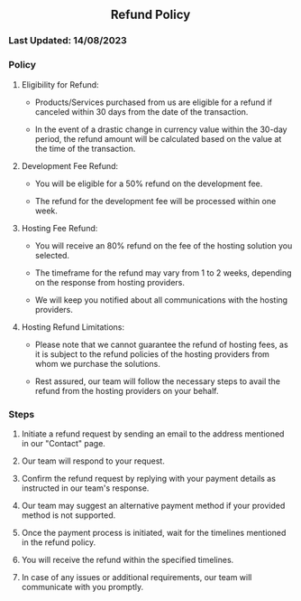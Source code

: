 ## <center>Refund Policy</center>
### Last Updated: 14/08/2023

### Policy

1. Eligibility for Refund:

    - Products/Services purchased from us are eligible for a refund if canceled within 30 days from the date of the transaction.

    - In the event of a drastic change in currency value within the 30-day period, the refund amount will be calculated based on the value at the time of the transaction.

2. Development Fee Refund:

    - You will be eligible for a 50% refund on the development fee.

    - The refund for the development fee will be processed within one week.

3. Hosting Fee Refund:

    - You will receive an 80% refund on the fee of the hosting solution you selected.

    - The timeframe for the refund may vary from 1 to 2 weeks, depending on the response from hosting providers.

    - We will keep you notified about all communications with the hosting providers.

4. Hosting Refund Limitations:

    - Please note that we cannot guarantee the refund of hosting fees, as it is subject to the refund policies of the hosting providers from whom we purchase the solutions.

    - Rest assured, our team will follow the necessary steps to avail the refund from the hosting providers on your behalf.

### Steps

1. Initiate a refund request by sending an email to the address mentioned in our "Contact" page.

2. Our team will respond to your request.

3. Confirm the refund request by replying with your payment details as instructed in our team's response.

4. Our team may suggest an alternative payment method if your provided method is not supported.

5. Once the payment process is initiated, wait for the timelines mentioned in the refund policy.

6. You will receive the refund within the specified timelines.

7. In case of any issues or additional requirements, our team will communicate with you promptly.